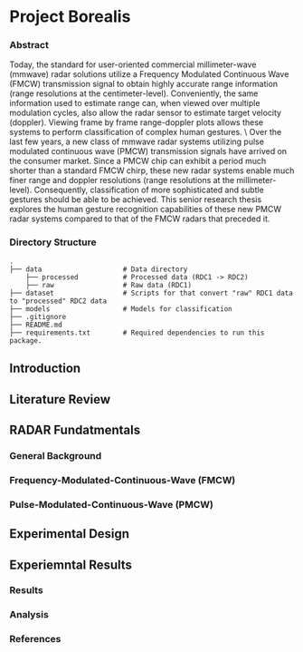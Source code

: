 # Project Borealis 

### Abstract
Today, the standard for user-oriented commercial millimeter-wave (mmwave) radar solutions utilize a Frequency Modulated Continuous Wave (FMCW) transmission signal to obtain highly accurate range information (range resolutions at the centimeter-level). Conveniently, the same information used to estimate range can, when viewed over multiple modulation cycles, also allow the radar sensor to estimate target velocity (doppler). Viewing frame by frame range-doppler plots allows these systems to perform classification of complex human gestures. \\
Over the last few years, a new class of mmwave radar systems utilizing pulse modulated continuous wave (PMCW) transmission signals have arrived on the consumer market. Since a PMCW chip can exhibit a period much shorter than a standard FMCW chirp, these new radar systems enable much finer range and doppler resolutions (range resolutions at the millimeter-level). Consequently, classification of more sophisticated and subtle gestures should be able to be achieved. This senior research thesis explores the human gesture recognition capabilities of these new PMCW radar systems compared to that of the FMCW radars that preceded it.

### Directory Structure
    .
    ├── data                    # Data directory
        ├── processed           # Processed data (RDC1 -> RDC2)
        ├── raw                 # Raw data (RDC1)
    ├── dataset                 # Scripts for that convert "raw" RDC1 data to "processed" RDC2 data
    ├── models                  # Models for classification
    ├── .gitignore
    ├── README.md
    ├── requirements.txt        # Required dependencies to run this package.

## Introduction

## Literature Review

## RADAR Fundatmentals
### General Background

### Frequency-Modulated-Continuous-Wave (FMCW)

### Pulse-Modulated-Continuous-Wave (PMCW)

## Experimental Design

## Experiemntal Results
### Results

### Analysis

### References
